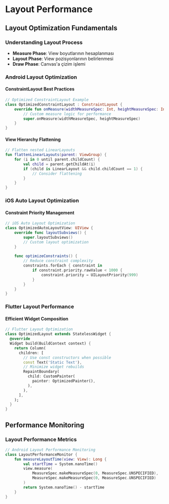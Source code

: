 # Layout Performance

## Layout Optimization Fundamentals

### Understanding Layout Process
- **Measure Phase**: View boyutlarının hesaplanması
- **Layout Phase**: View pozisyonlarının belirlenmesi  
- **Draw Phase**: Canvas'a çizim işlemi

### Android Layout Optimization

#### ConstraintLayout Best Practices
```kotlin
// Optimized ConstraintLayout Example
class OptimizedConstraintLayout : ConstraintLayout {
    override fun onMeasure(widthMeasureSpec: Int, heightMeasureSpec: Int) {
        // Custom measure logic for performance
        super.onMeasure(widthMeasureSpec, heightMeasureSpec)
    }
}
```

#### View Hierarchy Flattening
```kotlin
// Flatten nested LinearLayouts
fun flattenLinearLayouts(parent: ViewGroup) {
    for (i in 0 until parent.childCount) {
        val child = parent.getChildAt(i)
        if (child is LinearLayout && child.childCount == 1) {
            // Consider flattening
        }
    }
}
```

### iOS Auto Layout Optimization

#### Constraint Priority Management
```swift
// iOS Auto Layout Optimization
class OptimizedAutoLayoutView: UIView {
    override func layoutSubviews() {
        super.layoutSubviews()
        // Custom layout optimization
    }
    
    func optimizeConstraints() {
        // Reduce constraint complexity
        constraints.forEach { constraint in
            if constraint.priority.rawValue < 1000 {
                constraint.priority = UILayoutPriority(999)
            }
        }
    }
}
```

### Flutter Layout Performance

#### Efficient Widget Composition
```dart
// Flutter Layout Optimization
class OptimizedLayout extends StatelessWidget {
  @override
  Widget build(BuildContext context) {
    return Column(
      children: [
        // Use const constructors when possible
        const Text('Static Text'),
        // Minimize widget rebuilds
        RepaintBoundary(
          child: CustomPainter(
            painter: OptimizedPainter(),
          ),
        ),
      ],
    );
  }
}
```

## Performance Monitoring

### Layout Performance Metrics
```kotlin
// Android Layout Performance Monitoring
class LayoutPerformanceMonitor {
    fun measureLayoutTime(view: View): Long {
        val startTime = System.nanoTime()
        view.measure(
            MeasureSpec.makeMeasureSpec(0, MeasureSpec.UNSPECIFIED),
            MeasureSpec.makeMeasureSpec(0, MeasureSpec.UNSPECIFIED)
        )
        return System.nanoTime() - startTime
    }
}
```
